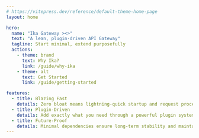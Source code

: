 ```yaml
---
# https://vitepress.dev/reference/default-theme-home-page
layout: home

hero:
  name: "Ika Gateway ><>"
  text: "A lean, plugin-driven API Gateway"
  tagline: Start minimal, extend purposefully
  actions:
    - theme: brand
      text: Why Ika?
      link: /guide/why-ika
    - theme: alt
      text: Get Started
      link: /guide/getting-started

features:
  - title: Blazing Fast
    details: Zero bloat means lightning-quick startup and request processing
  - title: Plugin-Driven
    details: Add exactly what you need through a powerful plugin system
  - title: Future-Proof
    details: Minimal dependencies ensure long-term stability and maintainability
---
```

